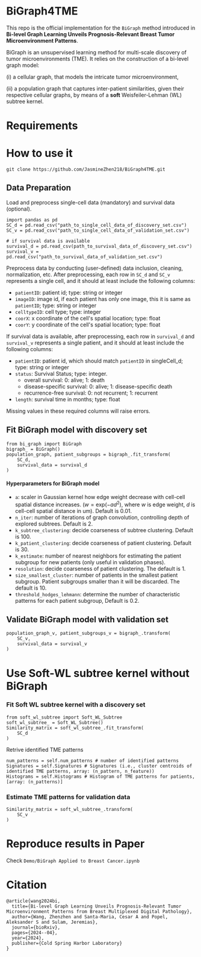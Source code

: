 # BiGraph4TME
This repo is the official implementation for the `BiGraph` method introduced in **Bi-level Graph Learning Unveils Prognosis-Relevant Breast Tumor Microenvironment Patterns**. 

BiGraph is an unsupervised learning method for multi-scale discovery of tumor microenvironments (TME). It relies on the construction of a bi-level graph model: 
    
 (i) a cellular graph, that models the intricate tumor microenvironment, 

(ii) a population graph that captures inter-patient similarities, given their respective cellular graphs, by means of a **soft** Weisfeiler-Lehman (WL) subtree kernel.

# Requirements
# How to use it
```
git clone https://github.com/JasmineZhen218/BiGraph4TME.git
```
## Data Preparation
Load and preprocess single-cell data (mandatory) and survival data (optional).
```
import pandas as pd
SC_d = pd.read_csv("path_to_single_cell_data_of_discovery_set.csv") 
SC_v = pd.read_csv("path_to_single_cell_data_of_validation_set.csv")  

# if survival data is available
survival_d = pd.read_csv(path_to_survival_data_of_discovery_set.csv") 
survival_v = pd.read_csv("path_to_survival_data_of_validation_set.csv") 

```
Preprocess data by conducting (user-defined) data inclusion, cleaning, normalization, etc. After preprocessing, each row in `SC_d` and `SC_v` represents a single cell, and it should at least include the following columns:
    
*  `patientID`: patient id; type: string or integer
*  `imageID`: image id, if each patient has only one image, this it is same as `patientID`; type: string or integer
*  `celltypeID`: cell type; type: integer
*  `coorX`: x coordinate of the cell's spatial location; type: float
* `coorY`: y coordinate of the cell's spatial location; type: float

If survival data is available, after preprocessing, each row in `survival_d` and `survival_v` represents a single patient, and it should at least include the following columns:

* `patientID`: patient id, which should match `patientID` in singleCell_d; type: string or integer
* `status`: Survival Status; type: integer. 
    * overall survival: 0: alive; 1: death
    * disease-specific survival: 0: alive; 1: disease-specific death
    * recurrence-free survival: 0: not recurrent; 1: recurrent
* `length`: survival time in months; type: float

Missing values in these required columns will raise errors.

## Fit BiGraph model with discovery set
```
from bi_graph import BiGraph
bigraph_ = BiGraph()
population_graph, patient_subgroups = bigraph_.fit_transform(
    SC_d,
    survival_data = survival_d
)
```
#### Hyperparameters for BiGraph model
* `a`: scaler in Gaussian kernel how edge weight decrease with cell-cell spatial distance increases. ($w = \text{exp}(-ad^2)$, where $w$ is edge weight, $d$ is cell-cell spatial distance in um). Default is 0.01.
* `n_iter`: number of iterations of graph convolution, controlling depth of explored subtrees. Default is 2.
* `k_subtree_clustering`: decide coarseness of subtree clustering. Default is 100.
*  `k_patient_clustering`: decide coarseness of patient clustering. Default is 30.
* `k_estimate`: number of nearest neighbors for estimating the patient subgroup for new patients (only useful in validation phases).
* `resolution`: decide coarseness of patient clustering. The default is 1.
*  `size_smallest_cluster`: number of patients in the smallest patient subgroup. Patient subgroups smaller than it will be discarded. The default is 10.
*  `threshold_hodges_lehmann`: determine the number of characteristic patterns for each patient subgroup, Default is 0.2.

 
## Validate BiGraph model with validation set
```
population_graph_v, patient_subgroups_v = bigraph_.transform(
    SC_v,
    survival_data = survival_v
)

```

# Use Soft-WL subtree kernel without BiGraph
### Fit Soft WL subtree kernel with a discovery set
```
from soft_wl_subtree import Soft_WL_Subtree
soft_wl_subtree_ = Soft_WL_Subtree()
Similarity_matrix = soft_wl_subtree_.fit_transform(
    SC_d
)

```
Retrive identified TME patterns
 ```
num_patterns = self.num_patterns # number of identified patterns
Signatures = self.Signatures # Signatures (i.e., cluster centroids of identified TME patterns, array: (n_pattern, n_feature))
Histograms = self.Histograms # Histogram of TME patterns for patients, [array: (n_patterns)]
```
### Estimate TME patterns for validation data
```
Similarity_matrix = soft_wl_subtree_.transform(
    SC_v
)
```


# Reproduce results in Paper
Check `Demo/BiGraph Applied to Breast Cancer.ipynb`
# Citation
```
@article{wang2024bi,
  title={Bi-level Graph Learning Unveils Prognosis-Relevant Tumor Microenvironment Patterns from Breast Multiplexed Digital Pathology},
  author={Wang, Zhenzhen and Santa-Maria, Cesar A and Popel, Aleksander S and Sulam, Jeremias},
  journal={bioRxiv},
  pages={2024--04},
  year={2024},
  publisher={Cold Spring Harbor Laboratory}
}
```

